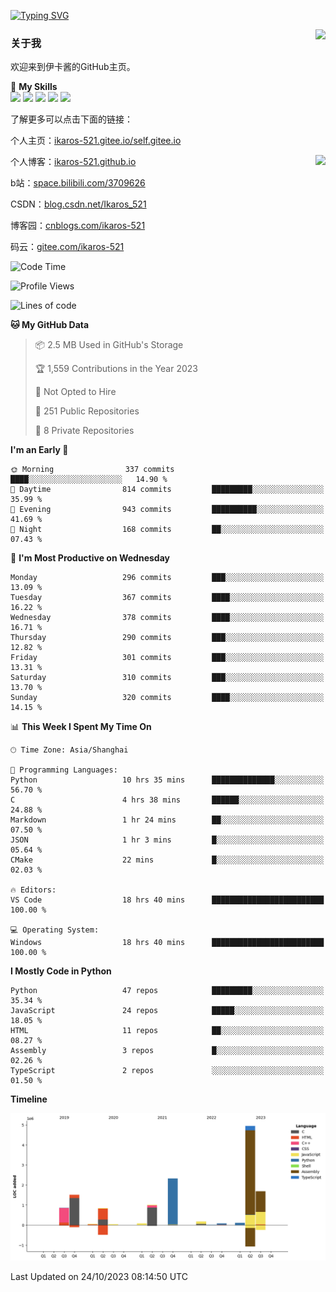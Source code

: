 [![Typing SVG](https://readme-typing-svg.herokuapp.com?size=25&duration=2500&color=8C43EA&vCenter=true&width=200&height=40&lines=Hi+Welcome+%F0%9F%91%8B%F0%9F%8F%BB;I'm+Love丶伊卡洛斯)](https://git.io/typing-svg)

<a href="#">
  <img align="right" src="https://github-readme-stats.vercel.app/api?username=Ikaros-521&count_private=true&show_icons=true&bg_color=15,f2f7fd,E0EAFC" />
</a>

### 关于我

欢迎来到伊卡酱的GitHub主页。

🌟 **My Skills**  
![](https://img.shields.io/badge/-C-A8B9CC?style=flat-square&logo=C&logoColor=fff)
![](https://img.shields.io/badge/-Python-3776AB?style=flat-square&logo=Python&logoColor=fff)
![](https://img.shields.io/badge/-JavaScript-F7DF1E?style=flat-square&logo=JavaScript&logoColor=fff)
![](https://img.shields.io/badge/-C++-00599C?style=flat-square&logo=Cpp&logoColor=fff)
![](https://img.shields.io/badge/-Linux-000000?style=flat-square&logo=Linux&logoColor=fff)

了解更多可以点击下面的链接：  

个人主页：[ikaros-521.gitee.io/self.gitee.io](https://ikaros-521.gitee.io/self.gitee.io/)  

<img align='right' src="https://github.com/Ikaros-521/Ikaros-521/assets/40910637/3a5e50bc-91dc-4aa5-b7a0-8b27ad1c2b33" height="432">

个人博客：[ikaros-521.github.io](https://ikaros-521.github.io/)  

b站：[space.bilibili.com/3709626](https://space.bilibili.com/3709626)  

CSDN：[blog.csdn.net/Ikaros_521](https://blog.csdn.net/Ikaros_521)  

博客园：[cnblogs.com/ikaros-521](https://www.cnblogs.com/ikaros-521)  

码云：[gitee.com/ikaros-521](https://gitee.com/ikaros-521)  


<!--START_SECTION:waka-->
![Code Time](http://img.shields.io/badge/Code%20Time-728%20hrs%2010%20mins-blue)

![Profile Views](http://img.shields.io/badge/Profile%20Views-5-blue)

![Lines of code](https://img.shields.io/badge/From%20Hello%20World%20I%27ve%20Written-13.7%20million%20lines%20of%20code-blue)

**🐱 My GitHub Data** 

> 📦 2.5 MB Used in GitHub's Storage 
 > 
> 🏆 1,559 Contributions in the Year 2023
 > 
> 🚫 Not Opted to Hire
 > 
> 📜 251 Public Repositories 
 > 
> 🔑 8 Private Repositories 
 > 
**I'm an Early 🐤** 

```text
🌞 Morning                337 commits         ████░░░░░░░░░░░░░░░░░░░░░   14.90 % 
🌆 Daytime                814 commits         █████████░░░░░░░░░░░░░░░░   35.99 % 
🌃 Evening                943 commits         ██████████░░░░░░░░░░░░░░░   41.69 % 
🌙 Night                  168 commits         ██░░░░░░░░░░░░░░░░░░░░░░░   07.43 % 
```
📅 **I'm Most Productive on Wednesday** 

```text
Monday                   296 commits         ███░░░░░░░░░░░░░░░░░░░░░░   13.09 % 
Tuesday                  367 commits         ████░░░░░░░░░░░░░░░░░░░░░   16.22 % 
Wednesday                378 commits         ████░░░░░░░░░░░░░░░░░░░░░   16.71 % 
Thursday                 290 commits         ███░░░░░░░░░░░░░░░░░░░░░░   12.82 % 
Friday                   301 commits         ███░░░░░░░░░░░░░░░░░░░░░░   13.31 % 
Saturday                 310 commits         ███░░░░░░░░░░░░░░░░░░░░░░   13.70 % 
Sunday                   320 commits         ████░░░░░░░░░░░░░░░░░░░░░   14.15 % 
```


📊 **This Week I Spent My Time On** 

```text
🕑︎ Time Zone: Asia/Shanghai

💬 Programming Languages: 
Python                   10 hrs 35 mins      ██████████████░░░░░░░░░░░   56.70 % 
C                        4 hrs 38 mins       ██████░░░░░░░░░░░░░░░░░░░   24.88 % 
Markdown                 1 hr 24 mins        ██░░░░░░░░░░░░░░░░░░░░░░░   07.50 % 
JSON                     1 hr 3 mins         █░░░░░░░░░░░░░░░░░░░░░░░░   05.64 % 
CMake                    22 mins             █░░░░░░░░░░░░░░░░░░░░░░░░   02.03 % 

🔥 Editors: 
VS Code                  18 hrs 40 mins      █████████████████████████   100.00 % 

💻 Operating System: 
Windows                  18 hrs 40 mins      █████████████████████████   100.00 % 
```

**I Mostly Code in Python** 

```text
Python                   47 repos            █████████░░░░░░░░░░░░░░░░   35.34 % 
JavaScript               24 repos            █████░░░░░░░░░░░░░░░░░░░░   18.05 % 
HTML                     11 repos            ██░░░░░░░░░░░░░░░░░░░░░░░   08.27 % 
Assembly                 3 repos             █░░░░░░░░░░░░░░░░░░░░░░░░   02.26 % 
TypeScript               2 repos             ░░░░░░░░░░░░░░░░░░░░░░░░░   01.50 % 
```



**Timeline**

![Lines of Code chart](https://raw.githubusercontent.com/Ikaros-521/Ikaros-521/main/assets/bar_graph.png)


 Last Updated on 24/10/2023 08:14:50 UTC
<!--END_SECTION:waka-->


<!--
**Ikaros-521/Ikaros-521** is a ✨ _special_ ✨ repository because its `README.md` (this file) appears on your GitHub profile.

Here are some ideas to get you started:

- 🔭 I’m currently working on ...
- 🌱 I’m currently learning ...
- 👯 I’m looking to collaborate on ...
- 🤔 I’m looking for help with ...
- 💬 Ask me about ...
- 📫 How to reach me: ...
- 😄 Pronouns: ...
- ⚡ Fun fact: ...
-->
